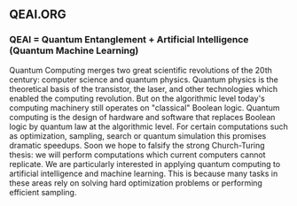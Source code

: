 
## QEAI.ORG

### QEAI = Quantum Entanglement + Artificial Intelligence (Quantum Machine Learning)

Quantum Computing merges two great scientific revolutions of the 20th century: computer science and quantum physics. Quantum physics is the theoretical basis of the transistor, the laser, and other technologies which enabled the computing revolution. But on the algorithmic level today's computing machinery still operates on "classical" Boolean logic. Quantum computing is the design of hardware and software that replaces Boolean logic by quantum law at the algorithmic level. For certain computations such as optimization, sampling, search or quantum simulation this promises dramatic speedups. Soon we hope to falsify the strong Church-Turing thesis: we will perform computations which current computers cannot replicate. We are particularly interested in applying quantum computing to artificial intelligence and machine learning. This is because many tasks in these areas rely on solving hard optimization problems or performing efficient sampling.
